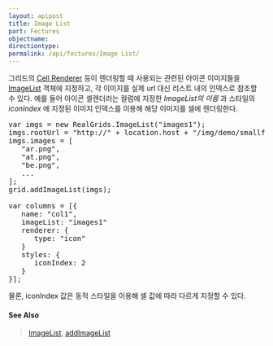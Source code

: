 ```yaml
---
layout: apipost
title: Image List
part: Fectures
objectname: 
directiontype: 
permalink: /api/fectures/Image List/
---
```



그리드의 [Cell Renderer](/api/fectures/) 등이 렌더링할 때 사용되는 관련된 아이콘 이미지들을 [ImageList](/api/fectures/) 객체에 지정하고, 각 이미지를 실제 url 대신 리스트 내의 인덱스로 참조할 수 있다. 예를 들어 아이콘 셀렌더러는 컬럼에 지정한 *ImageList의 이름* 과 스타일의 *iconIndex* 에 지정된 이미지 인덱스를 이용해 해당 이미지를 셀에 렌더링한다.

<pre>
var imgs = new RealGrids.ImageList("images1");
imgs.rootUrl = "http://" + location.host + "/img/demo/smallflag/";
imgs.images = [
   "ar.png",
   "at.png",
   "be.png",
   ...
];
grid.addImageList(imgs);

var columns = [{
   name: "col1",
   imageList: "images1"
   renderer: {
      type: "icon"
   }
   styles: {
      iconIndex: 2
   }
}];
</pre>

물론, iconIndex 값은 동적 스타일을 이용해 셀 값에 따라 다르게 지정할 수 있다.

#### See Also
> [ImageList](/api/fectures/), [addImageList](/api/fectures/)
